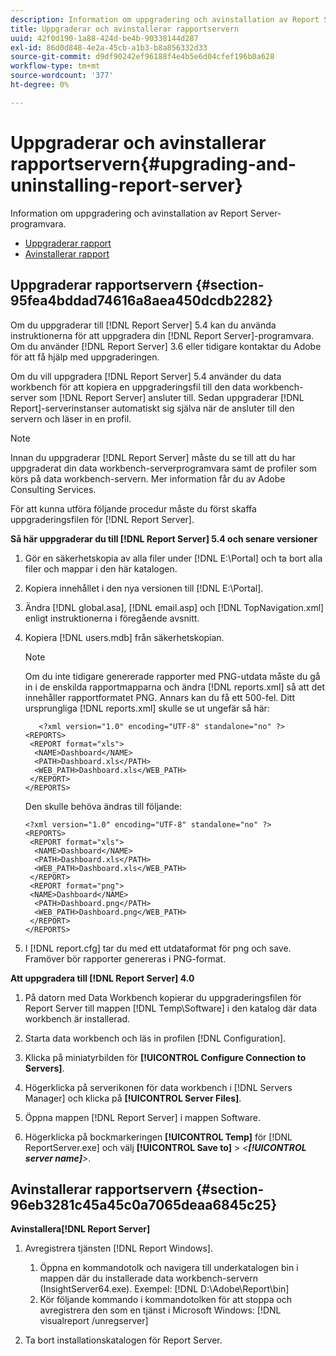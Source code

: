 ```yaml
---
description: Information om uppgradering och avinstallation av Report Server-programvara.
title: Uppgraderar och avinstallerar rapportservern
uuid: 42f0d190-1a88-424d-be4b-90338144d287
exl-id: 86d0d848-4e2a-45cb-a1b3-b8a856332d33
source-git-commit: d9df90242ef96188f4e4b5e6d04cfef196b0a628
workflow-type: tm+mt
source-wordcount: '377'
ht-degree: 0%

---
```


# Uppgraderar och avinstallerar rapportservern{#upgrading-and-uninstalling-report-server}

Information om uppgradering och avinstallation av Report Server-programvara.

* [Uppgraderar rapport](../../../home/c-rpt-oview/c-inst-rpt/c-upgrade-uninstall-rpt.md#section-95fea4bddad74616a8aea450dcdb2282)
* [Avinstallerar rapport](../../../home/c-rpt-oview/c-inst-rpt/c-upgrade-uninstall-rpt.md#section-96eb3281c45a45c0a7065deaa6845c25)

## Uppgraderar rapportservern {#section-95fea4bddad74616a8aea450dcdb2282}

Om du uppgraderar till [!DNL Report Server] 5.4 kan du använda instruktionerna för att uppgradera din [!DNL Report Server]-programvara. Om du använder [!DNL Report Server] 3.6 eller tidigare kontaktar du Adobe för att få hjälp med uppgraderingen.

Om du vill uppgradera [!DNL Report Server] 5.4 använder du data workbench för att kopiera en uppgraderingsfil till den data workbench-server som [!DNL Report Server] ansluter till. Sedan uppgraderar [!DNL Report]-serverinstanser automatiskt sig själva när de ansluter till den servern och läser in en profil.

>[!NOTE]
>
>Innan du uppgraderar [!DNL Report Server] måste du se till att du har uppgraderat din data workbench-serverprogramvara samt de profiler som körs på data workbench-servern. Mer information får du av Adobe Consulting Services.

För att kunna utföra följande procedur måste du först skaffa uppgraderingsfilen för [!DNL Report Server].

**Så här uppgraderar du till  [!DNL Report Server] 5.4 och senare versioner**

1. Gör en säkerhetskopia av alla filer under [!DNL E:\Portal] och ta bort alla filer och mappar i den här katalogen.
1. Kopiera innehållet i den nya versionen till [!DNL E:\Portal].
1. Ändra [!DNL global.asa], [!DNL email.asp] och [!DNL TopNavigation.xml] enligt instruktionerna i föregående avsnitt.

1. Kopiera [!DNL users.mdb] från säkerhetskopian.

   >[!NOTE]
   >
   >Om du inte tidigare genererade rapporter med PNG-utdata måste du gå in i de enskilda rapportmapparna och ändra [!DNL reports.xml] så att det innehåller rapportformatet PNG. Annars kan du få ett 500-fel. Ditt ursprungliga [!DNL reports.xml] skulle se ut ungefär så här:

   ```
      <?xml version="1.0" encoding="UTF-8" standalone="no" ?>
   <REPORTS>
    <REPORT format="xls">
     <NAME>Dashboard</NAME>
     <PATH>Dashboard.xls</PATH>
     <WEB_PATH>Dashboard.xls</WEB_PATH>
    </REPORT>
   </REPORTS>
   ```

   Den skulle behöva ändras till följande:

   ```
   <?xml version="1.0" encoding="UTF-8" standalone="no" ?>
   <REPORTS>
    <REPORT format="xls">
     <NAME>Dashboard</NAME>
     <PATH>Dashboard.xls</PATH>
     <WEB_PATH>Dashboard.xls</WEB_PATH>
    </REPORT>
    <REPORT format="png">
    <NAME>Dashboard</NAME>
     <PATH>Dashboard.png</PATH>
     <WEB_PATH>Dashboard.png</WEB_PATH>
    </REPORT>
   </REPORTS>
   ```

1. I [!DNL report.cfg] tar du med ett utdataformat för png och save. Framöver bör rapporter genereras i PNG-format.

**Att uppgradera till  [!DNL Report Server] 4.0**

1. På datorn med Data Workbench kopierar du uppgraderingsfilen för Report Server till mappen [!DNL Temp\Software] i den katalog där data workbench är installerad.
1. Starta data workbench och läs in profilen [!DNL Configuration].
1. Klicka på miniatyrbilden för **[!UICONTROL Configure Connection to Servers]**.
1. Högerklicka på serverikonen för data workbench i [!DNL Servers Manager] och klicka på **[!UICONTROL Server Files]**.

1. Öppna mappen [!DNL Report Server] i mappen Software.
1. Högerklicka på bockmarkeringen **[!UICONTROL Temp]** för [!DNL ReportServer.exe] och välj **[!UICONTROL Save to]** > *&lt;**[!UICONTROL server name]**>*.

## Avinstallerar rapportservern {#section-96eb3281c45a45c0a7065deaa6845c25}

**Avinstallera[!DNL Report Server]**

1. Avregistrera tjänsten [!DNL Report Windows].

   1. Öppna en kommandotolk och navigera till underkatalogen bin i mappen där du installerade data workbench-servern (InsightServer64.exe). Exempel: [!DNL D:\Adobe\Report\bin]
   1. Kör följande kommando i kommandotolken för att stoppa och avregistrera den som en tjänst i Microsoft Windows: [!DNL visualreport /unregserver]

1. Ta bort installationskatalogen för Report Server.
